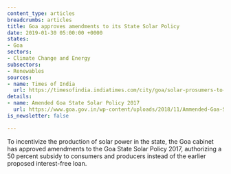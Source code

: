 ```yaml
---
content_type: articles
breadcrumbs: articles
title: Goa approves amendments to its State Solar Policy
date: 2019-01-30 05:00:00 +0000
states:
- Goa
sectors:
- Climate Change and Energy
subsectors:
- Renewables
sources:
- name: Times of India
  url: https://timesofindia.indiatimes.com/city/goa/solar-prosumers-to-get-50-subsidy/articleshowprint/67716166.cms
details:
- name: Amended Goa State Solar Policy 2017
  url: https://www.goa.gov.in/wp-content/uploads/2018/11/Ammended-Goa-State-Solar-Policy-2017-for-comments-and-suggestions.pdf
is_newsletter: false

---
```

To incentivize the production of solar power in the state, the Goa cabinet has approved amendments to the Goa State Solar Policy 2017, authorizing a 50 percent subsidy to consumers and producers instead of the earlier proposed interest-free loan.
